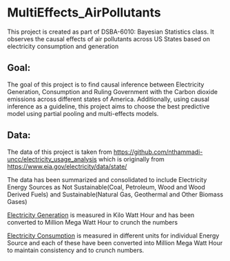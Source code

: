 # MultiEffects_AirPollutants
This project is created as part of DSBA-6010: Bayesian Statistics class. It observes the causal effects of air pollutants across US States based on electricity consumption and generation

## Goal:
The goal of this project is to find causal inference between Electricity Generation, Consumption and Ruling Government with the Carbon dioxide emissions across different states of America.
Additionally, using causal inference as a guideline, this project aims to choose the best predictive model using partial pooling and multi-effects models.

## Data:
The data of this project is taken from https://github.com/nthammadi-uncc/electricity_usage_analysis which is originally from https://www.eia.gov/electricity/data/state/

The data has been summarized and consolidated to include Electricity Energy Sources as Not Sustainable(Coal, Petroleum, Wood and Wood Derived Fuels) and Sustainable(Natural Gas, Geothermal and Other Biomass Gases)

<a href="https://www.eia.gov/electricity/data/state/#:~:text=by%20Energy%20Source1-,XLS,-2001%E2%80%93Present">Electricity Generation</a> is measured in Kilo Watt Hour and has been converted to Million Mega Watt Hour to crunch the numbers

<a href="https://www.eia.gov/electricity/data/state/#:~:text=Type%20and%20State2-,XLS,-See%20also%3A%0AElectric">Electricity Consumption</a> is measured in different units for individual Energy Source and each of these have been converted into Million Mega Watt Hour to maintain consistency and to crunch numbers.

